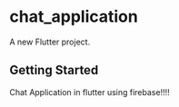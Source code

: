 # chat_application

A new Flutter project.

## Getting Started

Chat Application in flutter using firebase!!!!
